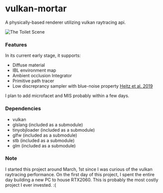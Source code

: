 # vulkan-mortar

A physically-based renderer utilizing vulkan raytracing api.

![The Toilet Scene](https://raw.githubusercontent.com/jamornsriwasansak/vulkan-mortar/master/readme/toilet.png)

### Features
In its current early stage, it supports:
* Diffuse material
* IBL environment map
* Ambient occlusion Integrator
* Primitive path tracer
* Low discreprancy sampler with blue-noise property [Heitz et al. 2019](https://eheitzresearch.wordpress.com/762-2/)

I plan to add microfacet and MIS probably within a few days.

### Dependencies
* vulkan
* glslang (included as a submodule)
* tinyobjloader (included as a submodule)
* glfw (included as a submodule)
* stb (included as a submodule)
* glm (included as a submodule)

### Note
I started this project around March, 1st since I was curious of the vulkan raytracing performance. On the first day of this project, I spent the entire day building a new PC to house RTX2060. This is probably the most costly project I ever invested. :(
